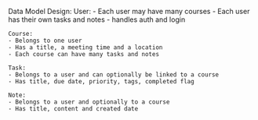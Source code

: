 Data Model Design:
    User:
    - Each user may have many courses
    - Each user has their own tasks and notes
    - handles auth and login

    Course:
    - Belongs to one user
    - Has a title, a meeting time and a location
    - Each course can have many tasks and notes

    Task:
    - Belongs to a user and can optionally be linked to a course
    - Has title, due date, priority, tags, completed flag

    Note:
    - Belongs to a user and optionally to a course
    - Has title, content and created date